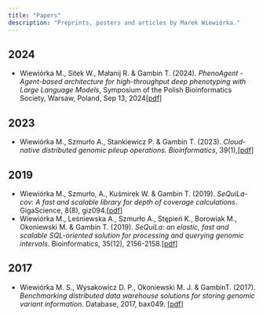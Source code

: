 ```yaml
---
title: "Papers"
description: "Preprints, posters and articles by Marek Wiewiórka."
---
```


## 2024
* Wiewiórka M., Sitek W., Małanij R. & Gambin T. (2024). *PhenoAgent - Agent-based architecture for high-throughput deep phenotyping with Large Language Models*, Symposium of the Polish Bioinformatics Society, Warsaw, Poland, Sep 13, 2024[[pdf](2024/poster_pheno_agent_ptbi_2024.pdf)]
## 2023
* Wiewiórka M., Szmurło A., Stankiewicz P. & Gambin T. (2023). *Cloud-native distributed genomic pileup operations. Bioinformatics*, 39(1),[[pdf](2023/btac804.pdf)]
## 2019
* Wiewiórka M., Szmurło, A., Kuśmirek W. & Gambin T. (2019). *SeQuiLa-cov: A fast and scalable library for depth of coverage calculations*. GigaScience, 8(8), giz094.[[pdf](2019/giz094.pdf)]
* Wiewiórka M., Leśniewska A., Szmurło A., Stępień K., Borowiak M., Okoniewski M. & Gambin T. (2019). *SeQuiLa: an elastic, fast and scalable SQL-oriented solution for processing and querying genomic intervals*. Bioinformatics, 35(12), 2156-2158.[[pdf](2019/bioinformatics_35_12_2156.pdf)]
## 2017
* Wiewiórka M. S., Wysakowicz D. P., Okoniewski M. J. & GambinT. (2017). *Benchmarking distributed data warehouse solutions for storing genomic variant information*. Database, 2017, bax049. [[pdf](2017/bax049.pdf)]